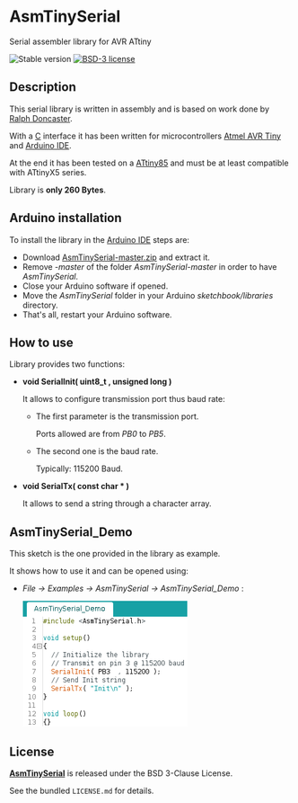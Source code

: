 # AsmTinySerial

Serial assembler library for AVR ATtiny

![Stable version](https://img.shields.io/badge/stable-1.0.1-blue.svg)
[![BSD-3 license](https://img.shields.io/badge/license-BSD--3--Clause-428F7E.svg)](https://tldrlegal.com/license/bsd-3-clause-license-%28revised%29)

## Description

This serial library is written in assembly and is based on work done by [Ralph Doncaster](http://nerdralph.blogspot.fr/2013/12/writing-avr-assembler-code-with-arduino.html).

With a [C](https://en.wikipedia.org/wiki/C_%28programming_language%29) interface it has been written for microcontrollers [Atmel AVR Tiny](http://www.atmel.com/products/microcontrollers/avr/tinyavr.aspx) and [Arduino IDE](https://www.arduino.cc/).

At the end it has been tested on a [ATtiny85](http://www.atmel.com/devices/attiny85.aspx) and must be at least compatible with ATtinyX5 series.

Library is **only 260 Bytes**.

## Arduino installation

To install the library in the [Arduino IDE](https://www.arduino.cc/) steps are:
 * Download [AsmTinySerial-master.zip](https://github.com/cyosp/AsmTinySerial/archive/master.zip) and extract it.
 * Remove *-master* of the folder *AsmTinySerial-master* in order to have *AsmTinySerial*.
 * Close your Arduino software if opened.
 * Move the *AsmTinySerial* folder in your Arduino *sketchbook/libraries* directory.
 * That's all, restart your Arduino software.

## How to use

Library provides two functions:
 * **void SerialInit( uint8_t , unsigned long )**

	It allows to configure transmission port thus baud rate:

	* The first parameter is the transmission port.

		Ports allowed are from *PB0* to *PB5*.

	* The second one is the baud rate.

		Typically: 115200 Baud.

 * **void SerialTx( const char * )**

	It allows to send a string through a character array.

## AsmTinySerial_Demo

This sketch is the one provided in the library as example.

It shows how to use it and can be opened using:

* *File -> Examples -> AsmTinySerial -> AsmTinySerial_Demo* :

	![AsmTinySerial_Demo.ino sketch](AsmTinySerial_Demo.png)

## License

**[AsmTinySerial](https://github.com/cyosp/AsmTinySerial)** is released under the BSD 3-Clause License.

See the bundled `LICENSE.md` for details.
